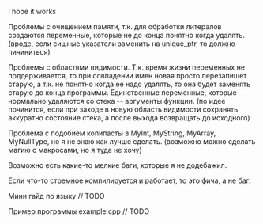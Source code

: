 i hope it works

Проблемы с очищением памяти, т.к. для обработки литералов создаются переменные, которые не до конца понятно когда удалять.
(вроде, если сишные указатели заменить на unique_ptr, то должно пичиниться)

Проблемы с областями видимости. Т.к. время жизни переменных не поддерживается, то при совпадении имен новая просто перезапишет старую, а т.к. не понятно когда ее надо удалять, то она будет заменять старую до конца программы.
Единственные переменные, которые нормально удаляются со стека -- аргументы функции.
(по идее починится, если при заходе в новую область видимости сохранять аккуратно состояние стека, а после выхода возвращать до исходного)

Проблема с подобием копипасты в MyInt, MyString, MyArray, MyNullType, но я не знаю как лучше сделать.
(возможно можно сделать магию с макросами, но я туда не хочу)

Возможно есть какие-то мелкие баги, которые я не додебажил.

Если что-то стремное компилируется и работает, то это фича, а не баг.

Мини гайд по языку // TODO 

Пример программы example.cpp // TODO
